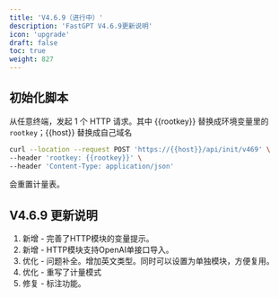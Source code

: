 ```yaml
---
title: 'V4.6.9（进行中）'
description: 'FastGPT V4.6.9更新说明'
icon: 'upgrade'
draft: false
toc: true
weight: 827
---
```


## 初始化脚本

从任意终端，发起 1 个 HTTP 请求。其中 {{rootkey}} 替换成环境变量里的 `rootkey`；{{host}} 替换成自己域名

```bash
curl --location --request POST 'https://{{host}}/api/init/v469' \
--header 'rootkey: {{rootkey}}' \
--header 'Content-Type: application/json'
```

会重置计量表。


## V4.6.9 更新说明

1. 新增 - 完善了HTTP模块的变量提示。
2. 新增 - HTTP模块支持OpenAI单接口导入。
3. 优化 - 问题补全。增加英文类型。同时可以设置为单独模块，方便复用。
4. 优化 - 重写了计量模式
5. 修复 - 标注功能。
